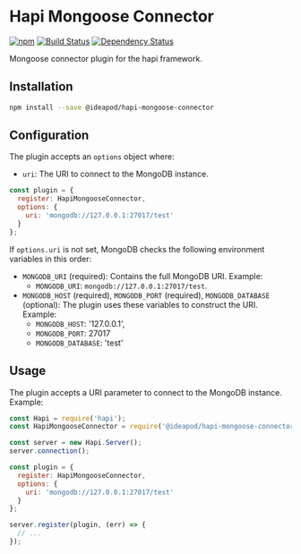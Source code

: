 # Hapi Mongoose Connector

[![npm](https://img.shields.io/npm/v/@ideapod/hapi-mongoose-connector.svg)](https://www.npmjs.com/package/@ideapod/hapi-mongoose-connector)
[![Build Status](https://travis-ci.org/ideas/hapi-mongoose-connector.svg?branch=master)](https://travis-ci.org/ideas/hapi-mongoose-connector)
[![Dependency Status](https://david-dm.org/ideas/hapi-mongoose-connector.svg)](https://david-dm.org/ideas/hapi-mongoose-connector)

Mongoose connector plugin for the hapi framework.

## Installation

```sh
npm install --save @ideapod/hapi-mongoose-connector
```

## Configuration

The plugin accepts an `options` object where:
  - `uri`: The URI to connect to the MongoDB instance.

```javascript
const plugin = {
  register: HapiMongooseConnector,
  options: {
    uri: 'mongodb://127.0.0.1:27017/test'
  }
};
```

If `options.uri` is not set, MongoDB checks the following environment variables in this order:

  - `MONGODB_URI` (required): Contains the full MongoDB URI. Example:
    - `MONGODB_URI`: `mongodb://127.0.0.1:27017/test`.
  - `MONGODB_HOST` (required), `MONGODB_PORT` (required), `MONGODB_DATABASE` (optional): The plugin uses these variables to construct the URI. Example:
    - `MONGODB_HOST`: '127.0.0.1',
    - `MONGODB_PORT`: 27017
    - `MONGODB_DATABASE`: 'test'

## Usage

The plugin accepts a URI parameter to connect to the MongoDB instance. Example:

```javascript
const Hapi = require('hapi');
const HapiMongooseConnector = require('@ideapod/hapi-mongoose-connector');

const server = new Hapi.Server();
server.connection();

const plugin = {
  register: HapiMongooseConnector,
  options: {
    uri: 'mongodb://127.0.0.1:27017/test'
  }
};

server.register(plugin, (err) => {
  // ...
});
```
